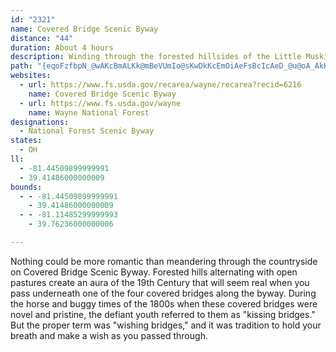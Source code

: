```yaml
---
id: "2321"
name: Covered Bridge Scenic Byway
distance: "44"
duration: About 4 hours
description: Winding through the forested hillsides of the Little Muskingum River valley, this byway includes four historic covered bridges, as well as quaint churches, general stores and villages, and the Graysville Jail.
path: "{eqoFzfbpN_@wAKcBmALKk@mBeVUmIo@sKwDkKcEmOiAeFsBcIcAeD_@u@oA_AkK}E{D{BkBs@mEeAeGsBUYQwAQuEQiJ@_GKoGOqBUgBiAaEaE_Ii@_BUuAEqAJ{DTeA`@gAbHkKrDuD~@mBvAyDlC{Dn@qAxAeFrCoNx@{AdAmAx@}AJi@HeBGiNQsB{@mCgDiF[oAs@eEoCsGwBiH}GiR_@q@}AmAiVgJmAg@US_@eMCiEe@aJ?y@NeBbB{EHmAiAqI}@{AmBgA{@kAw@yBo@sC_B{FYkBHm@Tm@vBeEXs@d@qCTm@\\UdAKrBq@h@g@NsAUkENs@d@_@fDy@NQHe@Sm@oAaASYiAmIi@{Ak@k@cA_@mDL_@E_@[I]Dm@|@{BxAyESq@uAmAkLsE{FyAgJmAmCg@gKkDoAy@m@kBOgCHaA^eBbCsJPgBKg@_@e@mDmCiAwAE[EsB`@{YK_Bi@gAc@g@oD}CcBmDy@g@gAYyEJmFaCiBcBm@{@Qy@_AyNIi@Yy@cCqBOYiAy@w@SqARyKrGeADoBWcBg@q@i@Qm@SaE_@oRBeAdBy[BaSIuAEi@_@cAeMuRiAkAo@[aAKu@Ns@h@_@`A[dBm@fGUzFe@dEcAlFe@~AsCtD}@^m@?{@w@gIkQyAmD}@w@iC_Bu@u@qFsGy@_ByAgDaC{HuCiIiAqC_@q@_@a@YSmDeAwFmCo@K}CGcEFsFw@aB]k@Wy@w@iAaBOw@WwBe@iGE}AHoBEgCaCcGE_BHaEo@sBgDaHcB_FsAqHoAcKOsCEoCTkD?qBKgAaAaEy@yKQsDOaAs@mAu@s@_HeDaAm@aAeAiCsDk@sAMeC|AqUr@aB~EgIfBmDrAeDn@_A^_@t@_@lAUlDLnAEbCa@lCw@JaBAu@m@iBgCeG{AcEaCwEaBaCsB{B_@QsAGsATsBd@wJ`DaJvBcCTsBAmBQeASg@Yk@mAYcAE{@^aRXmDn@mBn@kAlA{ArF_Fz@{Ax@aIGqAY{@o@o@wGoCmQyC_Ds@wC_AiAMqKn@oB[y@a@m@k@qEsFe@y@uBaHSeBIyCOu@[q@{K_KgAsA_AaBc@wAk@{COmA?aAJeBXcBn@uBHe@E_@yB{Fc@q@c@Me@?e@P_@f@S~@]zSWlF}@zGy@zCc@|@_CfD_Ax@cAr@qDjBcCt@}H?eCa@qDyBgIgHiCmDmCaImDmJm@mC_EgWYaA_@m@i@k@eAa@mD]mASk@_@iB{BqBmBiHsDmAWiAEmD~@wCfA}FxAeAj@wBxBaAr@wDvBiMzCsDl@iESiBW_AYc@[qFaHuAeAsAY_@?cB`@eK`EkAVcA?sDeAkDaCq@y@c@s@]kAgMad@o@qE]uDAqAHiAd@qBxCuGlAqBlDkD~SiPb@gAJaAEmAmByKk@iGgCkN[aAc@y@yAeAsDaAg@EwXrBiEdAeBn@aIhEwFzDiOxG_BRcAWi@q@[o@Iq@@iNLyDj@_Fn@cCf@qAlC{EbC}C~BcCdAqBh@yAx@s@pEmC~@w@bAoAj@mBLcAGsCQoBiCsLm@mNKaASq@m@c@yG}A]_@uAeC_@[cBe@sDWgCcAcDu@k@i@O_ADmBOk@e@e@wBw@cHaBkCAq@S]e@[qBSg@sAyAo@WgFg@aKm@iAD_A`@}AfAiBbBiBlCsEvHiBjCiBfBw@Xu@JmAGsEiAoBmAsAmAYg@Os@iAsJcDwQYyBKkBZiLH}RXgKH}AtAiHReB?mAIkAm@{Ce@{DEyBHeAd@mBj@_BlA_BvGaFxOyHpGmEdAoAhAwC^aCByAIeBe@oEY_Bi@cBmE{Is@_Ai@[s@Qu@BiBl@qExBcC`BuCjCaH|Jo@r@_Aj@cBLoHuAqAm@c@i@Ui@S}@?gAR_EzAwRl@cU@mDW_HwCqV_AiOHgDTeBbAkDVyAK_Bc@i@[Km@DeDfAwH~CqAxA_@r@{AzFs@zBi@nAmB`CkAfAYLi@BgIsBmBy@gEaDoEyCaI{GgCcBiBy@aEe@qBiAq@w@yAkC_@Uk@MwECy@Jm@^iHfIcBtAoBbA}@X}@FyI_@sCa@sQ_G}AQu@HaGzA_A^oA|@mBtC_ArBi@lBi@bAcEtFmCnBsS`JcDhAwC`@{C[y@W}BsAmB_CoAeDcAoD[}@qHgYy@eBy@_AcAs@iAm@sBy@}C_BmC_AeAYeBKwCKiADyB~@{D`CeA~@_AfAs@|BmAfIq@rBiArAsAx@}FlCoARs@b@Y^cBfDiBbEgBpC_@ZiAh@a@JmCKsBq@iD_DwA[sEQiDJiBRqC~@mHfDsAdAo@t@iDpIsBzEy@rA}CxCgK`IeObVcApA_Az@kAp@eOnHeBr@_Ap@}Ar@sC~AwC`CkDlAi@?kHoBiAQyALcC~@i@L_@A_@Sy@eAqKyFm@So@GeB^gFfDiClAwAJyBKiC_@mEE}AViFnB}@JcAGiGyA}RyFgCk@gMiMcC{FsBsC{M}By@AoAPeJpHk@vAqBbLuAhCqBzBkBdAcB`@gDPsFGmA[eADyBlC}BvBmB`@oABoBWy@e@g@i@[y@?yBZ_F`@sBn@sBh@_CJ_B?s@i@yAo@aAYs@Ee@DmEUkEm@{A[W_@GkKE}@c@a@s@Sy@SiDYo@a@[i@?s@v@mAb@iAAyAY_As@_BaD_@aM?eKZiFE_@OWi@[y@XcAl@{@JqACyBuAyEmFsBeBu@_@gBaDy@yD_@{@{JqFu@m@m@SuC?aAO_Au@kB{CgCsKEe@Dm@JY|AsAfBmCrBgFt@yEDqFYiFcCeBkB_@wCaBgFsD}A]_@H_BfAgLzFwE~@gBJa@Gi@UaGuDcDkFm@o@q@Wy@EgGJsDGkBYeBcAgBe@yAGoD_AmDmAmBsBk@mAwEaMmJkXsAyAmBeAoAe@qCR{@AoAw@}CaEkH{LsEmGkE{H{CsEeJiK}Ak@sD@k@O}F_GgAeB_@sAD{Ch@kElAcEJkAE_AUmAg@y@qBe@sBGy@c@yBoDmBsBwBtC_CxAcFfBaGHkFR{Cy@}BSiCEsBLgFgAcBk@sF^sA^}C~AiA~@uAzA{CtG_C|Cy@x@eAd@_XfCeFr@cA@kIaBgHmBaGmBsd@{S"
websites:
  - url: https://www.fs.usda.gov/recarea/wayne/recarea?recid=6216
    name: Covered Bridge Scenic Byway
  - url: https://www.fs.usda.gov/wayne
    name: Wayne National Forest
designations:
  - National Forest Scenic Byway
states:
  - OH
ll:
  - -81.44509899999991
  - 39.41486000000009
bounds:
  - - -81.44509899999991
    - 39.41486000000009
  - - -81.11485299999993
    - 39.76236000000006

---
```


Nothing could be more romantic than meandering through the countryside on Covered Bridge Scenic Byway. Forested hills alternating with open pastures create an aura of the 19th Century that will seem real when you pass underneath one of the four covered bridges along the byway. During the horse and buggy times of the 1800s when these covered bridges were novel and pristine, the defiant youth referred to them as "kissing bridges." But the proper term was "wishing bridges," and it was tradition to hold your breath and make a wish as you passed through.
